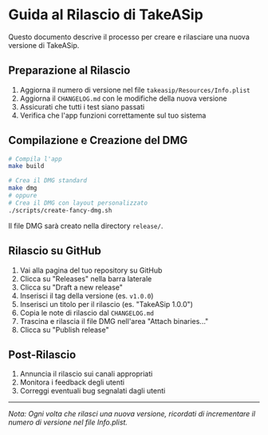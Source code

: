 # Guida al Rilascio di TakeASip

Questo documento descrive il processo per creare e rilasciare una nuova versione di TakeASip.

## Preparazione al Rilascio

1. Aggiorna il numero di versione nel file `takeasip/Resources/Info.plist`
2. Aggiorna il `CHANGELOG.md` con le modifiche della nuova versione
3. Assicurati che tutti i test siano passati
4. Verifica che l'app funzioni correttamente sul tuo sistema

## Compilazione e Creazione del DMG

```bash
# Compila l'app
make build

# Crea il DMG standard
make dmg
# oppure
# Crea il DMG con layout personalizzato
./scripts/create-fancy-dmg.sh
```

Il file DMG sarà creato nella directory `release/`.

## Rilascio su GitHub

1. Vai alla pagina del tuo repository su GitHub
2. Clicca su "Releases" nella barra laterale
3. Clicca su "Draft a new release"
4. Inserisci il tag della versione (es. `v1.0.0`)
5. Inserisci un titolo per il rilascio (es. "TakeASip 1.0.0")
6. Copia le note di rilascio dal `CHANGELOG.md`
7. Trascina e rilascia il file DMG nell'area "Attach binaries..."
8. Clicca su "Publish release"

## Post-Rilascio

1. Annuncia il rilascio sui canali appropriati
2. Monitora i feedback degli utenti
3. Correggi eventuali bug segnalati dagli utenti

---

*Nota: Ogni volta che rilasci una nuova versione, ricordati di incrementare il numero di versione nel file Info.plist.*
